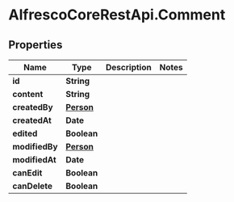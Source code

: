 # AlfrescoCoreRestApi.Comment

## Properties
Name | Type | Description | Notes
------------ | ------------- | ------------- | -------------
**id** | **String** |  | 
**content** | **String** |  | 
**createdBy** | [**Person**](Person.md) |  | 
**createdAt** | **Date** |  | 
**edited** | **Boolean** |  | 
**modifiedBy** | [**Person**](Person.md) |  | 
**modifiedAt** | **Date** |  | 
**canEdit** | **Boolean** |  | 
**canDelete** | **Boolean** |  | 


